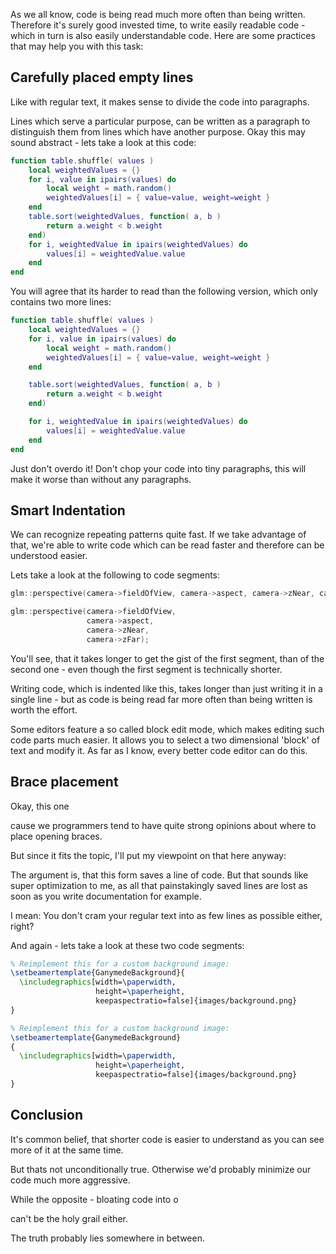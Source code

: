 <!-- 
.. title: Code readability
.. slug: code-readability
.. date: 01/08/2015 10:23:08 PM UTC+02:00
.. tags: programming
.. link: 
.. description: Hints wich help writing code thats easy and fast to read.
.. type: text
-->

As we all know, code is being read much more often than being written.
Therefore it's surely good invested time, to write easily readable code -
which in turn is also easily understandable code.
Here are some practices that may help you with this task:

<!-- TEASER_END -->


Carefully placed empty lines
----------------------------

Like with regular text, it makes sense to divide the code into paragraphs.

Lines which serve a particular purpose, can be written as a paragraph to
distinguish them from lines which have another purpose.
Okay this may sound abstract - lets take a look at this code:

```lua
function table.shuffle( values )
    local weightedValues = {}
    for i, value in ipairs(values) do
        local weight = math.random()
        weightedValues[i] = { value=value, weight=weight }
    end
    table.sort(weightedValues, function( a, b )
        return a.weight < b.weight
    end)
    for i, weightedValue in ipairs(weightedValues) do
        values[i] = weightedValue.value
    end
end
```

You will agree that its harder to read than the following version,
which only contains two more lines:

```lua
function table.shuffle( values )
    local weightedValues = {}
    for i, value in ipairs(values) do
        local weight = math.random()
        weightedValues[i] = { value=value, weight=weight }
    end

    table.sort(weightedValues, function( a, b )
        return a.weight < b.weight
    end)

    for i, weightedValue in ipairs(weightedValues) do
        values[i] = weightedValue.value
    end
end
```

Just don't overdo it!  Don't chop your code into tiny paragraphs, this will
make it worse than without any paragraphs.


Smart Indentation
-----------------

We can recognize repeating patterns quite fast.  If we take advantage of that,
we're able to write code which can be read faster and therefore can be
understood easier.

Lets take a look at the following to code segments:

```cpp
glm::perspective(camera->fieldOfView, camera->aspect, camera->zNear, camera->zFar);
```

```cpp
glm::perspective(camera->fieldOfView,
                 camera->aspect,
                 camera->zNear,
                 camera->zFar);
```

You'll see, that it takes longer to get the gist of the first segment, than
of the second one - even though the first segment is technically shorter.

Writing code, which is indented like this, takes longer than just writing
it in a single line - but as code is being read far more often than being
written is worth the effort.

Some editors feature a so called block edit mode, which makes editing such
code parts much easier.  It allows you to select a two dimensional 'block'
of text and modify it.  As far as I know, every better code editor can do
this.


Brace placement
---------------

Okay, this one 

cause we programmers tend to have quite strong opinions about where to place
opening braces.

But since it fits the topic, I'll put my viewpoint on that here anyway:


The argument is, that this form saves a line of code.
But that sounds like super optimization to me, as all that painstakingly
saved lines are lost as soon as you write documentation for example.

I mean:  You don't cram your regular text into as few lines as possible either, right?


And again - lets take a look at these two code segments:

```tex
% Reimplement this for a custom background image:
\setbeamertemplate{GanymedeBackground}{
  \includegraphics[width=\paperwidth,
                   height=\paperheight,
                   keepaspectratio=false]{images/background.png}
}
```

```tex
% Reimplement this for a custom background image:
\setbeamertemplate{GanymedeBackground}
{
  \includegraphics[width=\paperwidth,
                   height=\paperheight,
                   keepaspectratio=false]{images/background.png}
}
```


Conclusion
----------

It's common belief, that shorter code is easier to understand as you can
see more of it at the same time.

But thats not unconditionally true.  Otherwise we'd probably minimize our
code much more aggressive.

While the opposite - bloating code into o

can't be the holy grail either.

The truth probably lies somewhere in between.
